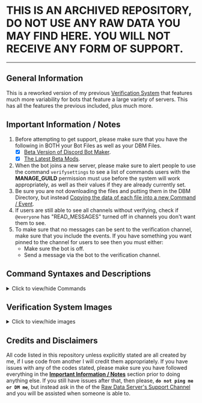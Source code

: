 # **THIS IS AN ARCHIVED REPOSITORY, DO NOT USE ANY RAW DATA YOU MAY FIND HERE. YOU WILL NOT RECEIVE ANY FORM OF SUPPORT.**
** **    
## General Information    
This is a reworked version of my previous [Verification System](https://github.com/zachdoug24/dbm-projects/tree/verify) that features much more variability for bots that feature a large variety of servers. This has all the features the previous included, plus much more. 

## Important Information / Notes    

1. Before attempting to get support, please make sure that you have the following in BOTH your Bot Files as well as your DBM Files.
    - [x] [Beta Version of Discord Bot Maker](https://dbotmaker.io/forums/threads/how-to-join-the-beta-version-for-newbies-and-more.63/).
    - [x] [The Latest Beta Mods](https://github.com/Discord-Bot-Maker-Mods/DBM-Mods/tree/beta).
2. When the bot joins a new server, please make sure to alert people to use the command `verifysettings` to see a list of commands users with the **MANAGE_GUILD** permission must use before the system will work appropriately, as well as their values if they are already currently set.    
3. Be sure you are not downloading the files and putting them in the DBM Directory, but instead [Copying the data of each file into a new Command / Event](https://i.imgur.com/gDWVVXl.png).    
4. If users are still able to see all channels without verifying, check if `@everyone` has "READ_MESSAGES" turned off in channels you don't want them to see.    
5. To make sure that no messages can be sent to the verification channel, make sure that you include the events. If you have something you want pinned to the channel for users to see then you must either:
    - Make sure the bot is off.    
    - Send a message via the bot to the verification channel.     

## Command Syntaxes and Descriptions    
<details>
  <summary>Click to view/hide Commands</summary>
  <p>
<!--  -->
    
- **Verifying Yourself** [`verify.js`](/Verification%20System/Commands/verify.js)    
  _These are the main commands for users trying to gain access to your server._    
  `verify`, `verify <code>`    
  ####    

- **Reissuing Your Code** [`reissueverifycode.js`](/Verification%20System/Commands/reissueverifycode.js)    
  _This is the command that will reissue a verification code for yourself._    
  `reissueverifycode`, `reverifycode`, `revcode`    
  ####    

- **Setting the Verification Role** [`setverifiedrole.js`](/Verification%20System/Commands/setverifiedrole.js)    
  (For users with the "MANAGE_GUILD" permission)    
  _This will set the role that the user will get added to when successfully verified._    
  `setverifiedrole <Role Name>`, `setvrole <Role Name>`    
  ####    
  
- **Setting the Verification Channel** [`setverifychannel.js`](/Verification%20System/Commands/setverifychannel.js)    
  (For users with the "MANAGE_GUILD" permission)    
  _This will set the channel that the user must issue the verification command in._    
  `setverifychannel <#channel>`, `setvchannel <#channel>`    
  ####    
  
- **Setting the Verification Log Channel** [`setverifylogchannel.js`](/Verification%20System/Commands/setverifylogchannel.js)    
  (For users with the "MANAGE_GUILD" permission)    
  _This sets the channel that logs when a user successfully verifies themselves._    
  `setverifylogchannel <#channel>`, `setvlogchannel <#channel>`    
  ####    
  
- **View the list of Verification Settings** [`verifysettings.js`](/Verification%20System/Commands/verifysettings.js)    
  _Shows a the current server settings regarding the verification system._    
  `verifysettings`, `vsettings`    
  ####    

</p></details>
</p></details>

## Verification System Images    
<details>
  <summary>Click to view/hide images</summary>
  <p>
  <!--  -->
    <details>
      <summary>Click to view/hide Image 1</summary>
      <p>
      <!-- -->    

![Example 1](/Verification%20System/Screenshots/example-1.gif "Example 1")     
      </p></details>
    <br>
    <details>
      <summary>Click to view/hide Image 2</summary>
      <p>
      <!-- -->    

![Example 2](/Verification%20System/Screenshots/example-2.gif "Example 2")     
    </p></details>
    <br>
    <details>
      <summary>Click to view/hide Image 3</summary>
      <p>
      <!-- -->    

![Example 3](/Verification%20System/Screenshots/example-3.gif "Example 3")     
    </p></details>
    <br>
    <details>
      <summary>Click to view/hide Image 4</summary>
      <p>
      <!-- -->    

![Example 4](/Verification%20System/Screenshots/example-4.gif "Example 4")     
    </p></details>
  </p></details>
</p></details>

## Credits and Disclaimers   
All code listed in this repository unless explicitly stated are all created by me, if I use code from another I will credit them appropriately. If you have issues with any of the codes stated, please make sure you have followed everything in the **[Important Information / Notes](/Verification%20System/README.md#important-information--notes)** section prior to doing anything else. If you still have issues after that, then please, **`do not ping me or DM me`**, but instead ask in the of the [Raw Data Server's Support Channel](https://discord.gg/cW9zmCu) and you will be assisted when someone is able to.
